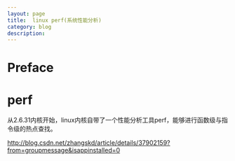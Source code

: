 ```yaml
---
layout: page
title:	linux perf(系统性能分析)
category: blog
description: 
---
```

# Preface

# perf
从2.6.31内核开始，linux内核自带了一个性能分析工具perf，能够进行函数级与指令级的热点查找。

http://blog.csdn.net/zhangskd/article/details/37902159?from=groupmessage&isappinstalled=0
